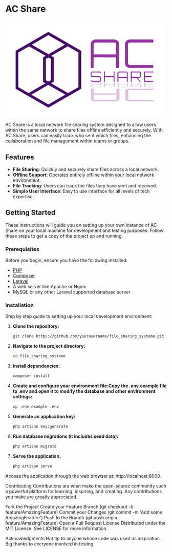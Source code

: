 # AC Share

![AC Share Logo](public/logo.png)

AC Share is a local network file sharing system designed to allow users within the same network to share files offline efficiently and securely. With AC Share, users can easily track who sent which files, enhancing the collaboration and file management within teams or groups.

## Features

- **File Sharing**: Quickly and securely share files across a local network.
- **Offline Support**: Operates entirely offline within your local network environment.
- **File Tracking**: Users can track the files they have sent and received.
- **Simple User Interface**: Easy to use interface for all levels of tech expertise.

## Getting Started

These instructions will guide you on setting up your own instance of AC Share on your local machine for development and testing purposes. Follow these steps to get a copy of the project up and running.

### Prerequisites

Before you begin, ensure you have the following installed:
- [PHP](https://www.php.net/)
- [Composer](https://getcomposer.org/)
- [Laravel](https://laravel.com/docs/installation)
- A web server like Apache or Nginx
- MySQL or any other Laravel supported database server

### Installation

Step by step guide to setting up your local development environment:

1. **Clone the repository:**

   ```bash
   git clone https://github.com/yourusername/file_sharing_systeme.git
2. **Navigate to the project directory:**

   ```bash
   cd file_sharing_systeme
3. **Install dependencies:**

   ```bash
   composer install
4. **Create and configure your environment file:Copy the .env.example file to .env and open it to modify the database and other environment settings:**

   ```bash
   cp .env.example .env
5. **Generate an application key:**

   ```bash
   php artisan key:generate
6. **Run database migrations (it includes seed data):**

   ```bash
   php artisan migrate
7. **Serve the application:**

   ```bash
   php artisan serve

Access the application through the web browser at: http://localhost:8000.

Contributing
Contributions are what make the open-source community such a powerful platform for learning, inspiring, and creating. Any contributions you make are greatly appreciated.

Fork the Project
Create your Feature Branch (git checkout -b feature/AmazingFeature)
Commit your Changes (git commit -m 'Add some AmazingFeature')
Push to the Branch (git push origin feature/AmazingFeature)
Open a Pull Request
License
Distributed under the MIT License. See LICENSE for more information.

Acknowledgments
Hat tip to anyone whose code was used as inspiration.
Big thanks to everyone involved in testing.